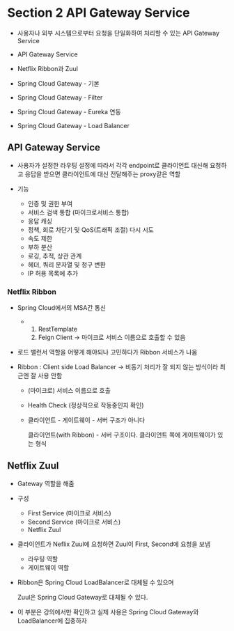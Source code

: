 # Section 2 API Gateway Service

- 사용자나 외부 시스템으로부터 요청을 단일화하여 처리할 수 있는 API Gateway Service



- API Gateway Service
- Netflix Ribbon과 Zuul
- Spring Cloud Gateway - 기본
- Spring Cloud Gateway - Filter
- Spring Cloud Gateway - Eureka 연동
- Spring Cloud Gateway - Load Balancer



## API Gateway Service

- 사용자가 설정한 라우팅 설정에 따라서 각각 endpoint로 클라이언트 대신해 요청하고 응답을 받으면 클라이언트에 대신 전달해주는 proxy같은 역할



- 기능
  - 인증 및 권한 부여
  - 서비스 검색 통합 (마이크로서비스 통합)
  - 응답 캐싱
  - 정책, 회로 차단기 및 QoS(트래픽 조절) 다시 시도
  - 속도 제한
  - 부하 분산
  - 로깅, 추적, 상관 관계
  - 헤더, 쿼리 문자열 및 청구 변환
  - IP 허용 목록에 추가



### Netflix Ribbon

- Spring Cloud에서의 MSA간 통신
  - 1. RestTemplate
    2. Feign Client -> 마이크로 서비스 이름으로 호출할 수 있음



- 로드 밸런서 역할을 어떻게 해야되나 고민하다가 Ribbon 서비스가 나옴

- Ribbon : Client side Load Balancer -> 비동기 처리가 잘 되지 않는 방식이라 최근엔 잘 사용 안함

  - (마이크로) 서비스 이름으로 호출

  - Health Check (정상적으로 작동중인지 확인)

  - 클라이언트 - 게이트웨이 - 서버 구조가 아니다

    클라이언트(with Ribbon) - 서버 구조이다. 클라이언트 쪽에 게이트웨이가 있는 형식





## Netflix Zuul

- Gateway 역할을 해줌
- 구성
  - First Service (마이크로 서비스)
  - Second Service (마이크로 서비스)
  - Netflix Zuul
- 클라이언트가 Neflix Zuul에 요청하면 Zuul이 First, Second에 요청을 보냄
  - 라우팅 역할
  - 게이트웨이 역할

  

- Ribbon은 Spring Cloud LoadBalancer로 대체될 수 있으며

  Zuul은 Spring Cloud Gateway로 대체될 수 있다.

  

- 이 부분은 강의에서만 확인하고 실제 사용은 Spring Cloud Gateway와 LoadBalancer에 집중하자

